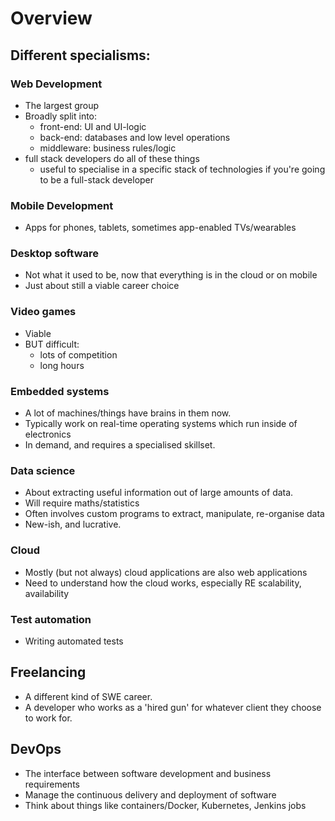 # Overview

## Different specialisms:

### Web Development

* The largest group
* Broadly split into:
  - front-end: UI and UI-logic
  - back-end: databases and low level operations
  - middleware: business rules/logic
* full stack developers do all of these things
  - useful to specialise in a specific stack of technologies if you're going to be a full-stack developer

### Mobile Development

* Apps for phones, tablets, sometimes app-enabled TVs/wearables

### Desktop software

* Not what it used to be, now that everything is in the cloud or on mobile
* Just about still a viable career choice

### Video games

* Viable
* BUT difficult:
  - lots of competition
  - long hours

### Embedded systems

* A lot of machines/things have brains in them now.
* Typically work on real-time operating systems which run inside of electronics
* In demand, and requires a specialised skillset.

### Data science

* About extracting useful information out of large amounts of data.
* Will require maths/statistics
* Often involves custom programs to extract, manipulate, re-organise data
* New-ish, and lucrative.

### Cloud

* Mostly (but not always) cloud applications are also web applications
* Need to understand how the cloud works, especially RE scalability, availability

### Test automation

* Writing automated tests

## Freelancing

* A different kind of SWE career.
* A developer who works as a 'hired gun' for whatever client they choose to work for.

## DevOps

* The interface between software development and business requirements
* Manage the continuous delivery and deployment of software
* Think about things like containers/Docker, Kubernetes, Jenkins jobs
